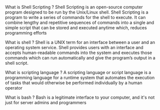 What is Shell Scripting ?
Shell Scripting is an open-source computer program designed to be run by the Unix/Linux shell. Shell Scripting is a program to write a series of commands for the shell to execute. It can combine lengthy and repetitive sequences of commands into a single and simple script that can be stored and executed anytime which, reduces programming efforts

What is shell ?
Shell is a UNIX term for an interface between a user and an operating system service. Shell provides users with an interface and accepts human-readable commands into the system and executes those commands which can run automatically and give the program’s output in a shell script.

What is scripting language ?
A scripting language or script language is a programming language for a runtime system that automates the execution of tasks that would otherwise be performed individually by a human operator

What is bash ?
Bash is a legitimate interface to your computer, and it's not just for server admins and programmers
